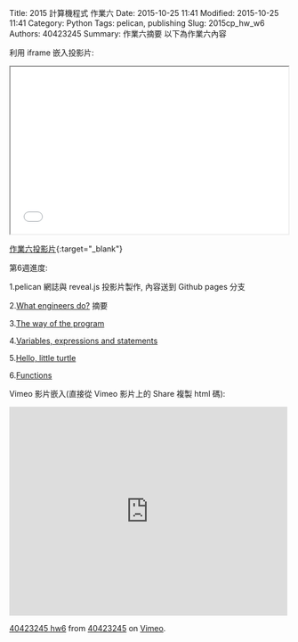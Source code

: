 Title: 2015 計算機程式 作業六
Date: 2015-10-25 11:41
Modified: 2015-10-25 11:41
Category: Python
Tags: pelican, publishing
Slug: 2015cp_hw_w6
Authors: 40423245
Summary: 作業六摘要
以下為作業六內容

利用 iframe 嵌入投影片:

<iframe src="40423245_cp_w6.html" width="500" height="300"></iframe>

[作業六投影片](40423245_cp_w6.html){:target="_blank"}

第6週進度:

1.pelican 網誌與 reveal.js 投影片製作, 內容送到 Github pages 分支

2.<a href="http://www.sciencedirect.com/science/article/pii/B9780815514473500029">What engineers do?</a>
摘要

3.<a href="http://openbookproject.net/thinkcs/python/english3e/way_of_the_program.html">The way of the program</a>

4.<a href="http://openbookproject.net/thinkcs/python/english3e/variables_expressions_statements.html">Variables, expressions and statements</a>

5.<a href="http://openbookproject.net/thinkcs/python/english3e/hello_little_turtles.html">Hello, little turtle</a>

6.<a href="http://openbookproject.net/thinkcs/python/english3e/functions.html">Functions</a>


Vimeo 影片嵌入(直接從 Vimeo 影片上的 Share 複製 html 碼):

<iframe src="https://player.vimeo.com/video/152281024" width="500" height="375" frameborder="0" webkitallowfullscreen mozallowfullscreen allowfullscreen></iframe>
<p><a href="https://vimeo.com/152281024">40423245 hw6</a> from <a href="https://vimeo.com/user47996237">40423245</a> on <a href="https://vimeo.com">Vimeo</a>.</p>

